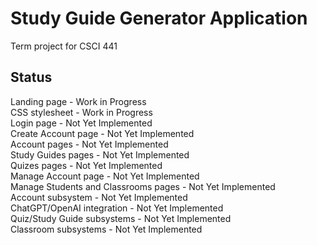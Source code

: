 # Study Guide Generator Application
Term project for CSCI 441

## Status
Landing page - Work in Progress  
CSS stylesheet - Work in Progress  
Login page - Not Yet Implemented  
Create Account page - Not Yet Implemented  
Account pages - Not Yet Implemented  
Study Guides pages - Not Yet Implemented  
Quizes pages - Not Yet Implemented  
Manage Account page - Not Yet Implemented  
Manage Students and Classrooms pages - Not Yet Implemented  
Account subsystem - Not Yet Implemented  
ChatGPT/OpenAI integration - Not Yet Implemented  
Quiz/Study Guide subsystems - Not Yet Implemented  
Classroom subsystems - Not Yet Implemented
